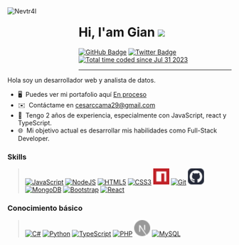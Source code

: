 <img width="150" height="150" align="left" style="float: left; margin: 0 10px 0 0;" alt="Nevtr4l" src="https://github.com/user-attachments/assets/66eb3094-b6ec-4b1b-9247-0cf653e8b2a3">

# Hi, I'am Gian ![](https://user-images.githubusercontent.com/18350557/176309783-0785949b-9127-417c-8b55-ab5a4333674e.gif) 

<div>
  <a href="https://github.com/CesarCcama29"><img src="https://img.shields.io/badge/-Github-000000?style=flat-square&labelColor=000000&logo=Github&logoColor=white&link=https://github.com/CesarCcama29" alt="GitHub Badge"/></a>
  <a href="https://twitter.com/giancl_24"><img src="https://img.shields.io/badge/-Twitter-000000?style=flat-square&labelColor=000000&logo=twitter&logoColor=1da1f2&link=https://twitter.com/giancl_24" alt="Twitter Badge"/></a>
<a href="https://wakatime.com/@458be1d9-d6f6-4506-a3fd-384da276d287"><img src="https://wakatime.com/badge/user/fae5538b-1de0-4b7d-b56c-73c358b7cd32.svg" alt="Total time coded since Jul 31 2023" /></a>
</div>

---

Hola  soy un desarrollador web y analista de datos.

* 🖥️  Puedes ver mi portafolio aquí [En proceso](https://github.com/CesarCcama29)
* ✉️  Contáctame en [cesarccama29@gmail.com](mailto:cesarccama29@gmail.com)
* 🧠  Tengo 2 años de experiencia, especialmente con JavaScript, react y TypeScript.
* 🌐  Mi objetivo actual es desarrollar mis habilidades como Full-Stack Developer.
 
### Skills

> <a href="https://developer.mozilla.org/en-US/docs/Web/JavaScript" target="_blank" rel="noreferrer"><img src="https://raw.githubusercontent.com/danielcranney/readme-generator/main/public/icons/skills/javascript-colored.svg" width="36" height="36" alt="JavaScript" /></a>
<a href="https://nodejs.org/en/" target="_blank" rel="noreferrer"><img src="https://raw.githubusercontent.com/danielcranney/readme-generator/main/public/icons/skills/nodejs-colored.svg" width="36" height="36" alt="NodeJS" /></a>
<a href="https://developer.mozilla.org/en-US/docs/Glossary/HTML5" target="_blank" rel="noreferrer"><img src="https://raw.githubusercontent.com/danielcranney/readme-generator/main/public/icons/skills/html5-colored.svg" width="36" height="36" alt="HTML5" /></a>
<a href="https://www.w3.org/TR/CSS/#css" target="_blank" rel="noreferrer"><img src="https://raw.githubusercontent.com/danielcranney/readme-generator/main/public/icons/skills/css3-colored.svg" width="36" height="36" alt="CSS3" /></a>
<a href="https://www.npmjs.com/" target="_blank" rel="noreferrer"><img src="https://github.com/zlarosav/zlarosav/blob/main/Images/npm.svg" width="36" height="36" alt="Npm" /></a>
<a href="https://git-scm.com/" target="_blank" rel="noreferrer"><img src="https://raw.githubusercontent.com/danielcranney/readme-generator/main/public/icons/skills/git-colored.svg" width="36" height="36" alt="Git" /></a>
<a href="https://github.com/" target="_blank" rel="noreferrer"><img src="https://github.com/zlarosav/zlarosav/blob/main/Images/github.svg" width="36" height="36" alt="GitHub" /></a>
<a href="https://www.mongodb.com/" target="_blank" rel="noreferrer"><img src="https://raw.githubusercontent.com/danielcranney/readme-generator/main/public/icons/skills/mongodb-colored.svg" width="36" height="36" alt="MongoDB" /></a>
<a href="https://getbootstrap.com/" target="_blank" rel="noreferrer"><img src="https://raw.githubusercontent.com/danielcranney/readme-generator/main/public/icons/skills/bootstrap-colored.svg" width="36" height="36" alt="Bootstrap" /></a>
<a href="https://reactjs.org/" target="_blank" rel="noreferrer"><img src="https://raw.githubusercontent.com/danielcranney/readme-generator/main/public/icons/skills/react-colored.svg" width="36" height="36" alt="React" /></a>

### Conocimiento básico

> <a href="https://docs.microsoft.com/en-us/dotnet/csharp/" target="_blank" rel="noreferrer"><img src="https://raw.githubusercontent.com/danielcranney/readme-generator/main/public/icons/skills/csharp-colored.svg" width="36" height="36" alt="C#" /></a>
<a href="https://www.python.org/" target="_blank" rel="noreferrer"><img src="https://raw.githubusercontent.com/danielcranney/readme-generator/main/public/icons/skills/python-colored.svg" width="36" height="36" alt="Python" /></a>
<a href="https://www.typescriptlang.org/" target="_blank" rel="noreferrer"><img src="https://raw.githubusercontent.com/danielcranney/readme-generator/main/public/icons/skills/typescript-colored.svg" width="36" height="36" alt="TypeScript" /></a>
<a href="https://www.php.net/" target="_blank" rel="noreferrer"><img src="https://raw.githubusercontent.com/danielcranney/readme-generator/main/public/icons/skills/php-colored.svg" width="36" height="36" alt="PHP" /></a>
<a href="https://nextjs.org/docs" target="_blank" rel="noreferrer"><img src="https://github.com/zlarosav/zlarosav/blob/main/Images/nextjs.svg" width="36" height="36" alt="NextJs" /></a>
<a href="https://www.mysql.com/" target="_blank" rel="noreferrer"><img src="https://raw.githubusercontent.com/danielcranney/readme-generator/main/public/icons/skills/mysql-colored.svg" width="36" height="36" alt="MySQL" /></a>


